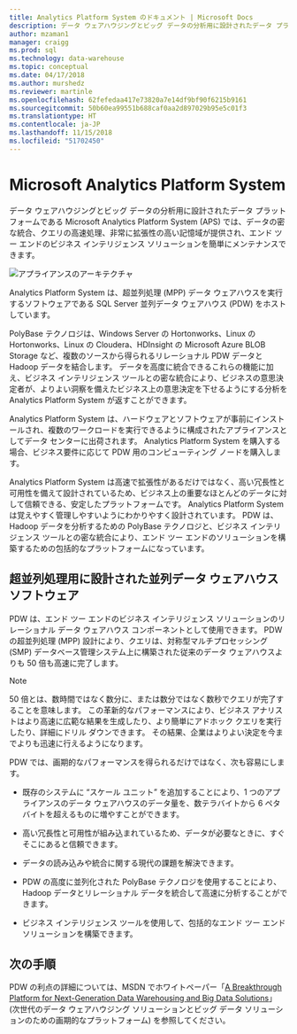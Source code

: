 ```yaml
---
title: Analytics Platform System のドキュメント | Microsoft Docs
description: データ ウェアハウジングとビッグ データの分析用に設計されたデータ プラットフォームである Microsoft Analytics Platform System (APS) では、データの密な統合、クエリの高速処理、非常に拡張性の高い記憶域が提供され、エンド ツー エンドのビジネス インテリジェンス ソリューションを簡単にメンテナンスできます。
author: mzaman1
manager: craigg
ms.prod: sql
ms.technology: data-warehouse
ms.topic: conceptual
ms.date: 04/17/2018
ms.author: murshedz
ms.reviewer: martinle
ms.openlocfilehash: 62fefedaa417e73820a7e14df9bf90f6215b9161
ms.sourcegitcommit: 50b60ea99551b688caf0aa2d897029b95e5c01f3
ms.translationtype: HT
ms.contentlocale: ja-JP
ms.lasthandoff: 11/15/2018
ms.locfileid: "51702450"
---
```

# <a name="microsoft-analytics-platform-system"></a>Microsoft Analytics Platform System  
データ ウェアハウジングとビッグ データの分析用に設計されたデータ プラットフォームである Microsoft Analytics Platform System (APS) では、データの密な統合、クエリの高速処理、非常に拡張性の高い記憶域が提供され、エンド ツー エンドのビジネス インテリジェンス ソリューションを簡単にメンテナンスできます。  
  
![アプライアンスのアーキテクチャ](media/architecture-high-level.png "アプライアンスのアーキテクチャ")  
  
Analytics Platform System は、超並列処理 (MPP) データ ウェアハウスを実行するソフトウェアである SQL Server 並列データ ウェアハウス (PDW) をホストしています。  
  
PolyBase テクノロジは、Windows Server の Hortonworks、Linux の Hortonworks、Linux の Cloudera、HDInsight の Microsoft Azure BLOB Storage など、複数のソースから得られるリレーショナル PDW データと Hadoop データを結合します。 データを高度に統合できるこれらの機能に加え、ビジネス インテリジェンス ツールとの密な統合により、ビジネスの意思決定者が、よりよい洞察を備えたビジネス上の意思決定を下せるようにする分析を Analytics Platform System が返すことができます。  
  
Analytics Platform System は、ハードウェアとソフトウェアが事前にインストールされ、複数のワークロードを実行できるように構成されたアプライアンスとしてデータ センターに出荷されます。 Analytics Platform System を購入する場合、ビジネス要件に応じて PDW 用のコンピューティング ノードを購入します。  
  
Analytics Platform System は高速で拡張性があるだけではなく、高い冗長性と可用性を備えて設計されているため、ビジネス上の重要なほとんどのデータに対して信頼できる、安定したプラットフォームです。 Analytics Platform System は覚えやすく管理しやすいようにわかりやすく設計されています。 PDW は、Hadoop データを分析するための PolyBase テクノロジと、ビジネス インテリジェンス ツールとの密な統合により、エンド ツー エンドのソリューションを構築するための包括的なプラットフォームになっています。  
  
  
## <a name="parallel-data-warehouse-software-designed-for-massively-parallel-processing"></a>超並列処理用に設計された並列データ ウェアハウス ソフトウェア
  
PDW は、エンド ツー エンドのビジネス インテリジェンス ソリューションのリレーショナル データ ウェアハウス コンポーネントとして使用できます。 PDW の超並列処理 (MPP) 設計により、クエリは、対称型マルチプロセッシング (SMP) データベース管理システム上に構築された従来のデータ ウェアハウスよりも 50 倍も高速に完了します。  
  
> [!NOTE]  
> 50 倍とは、数時間ではなく数分に、または数分ではなく数秒でクエリが完了することを意味します。 この革新的なパフォーマンスにより、ビジネス アナリストはより高速に広範な結果を生成したり、より簡単にアドホック クエリを実行したり、詳細にドリル ダウンできます。 その結果、企業はよりよい決定を今までよりも迅速に行えるようになります。  
  
PDW では、画期的なパフォーマンスを得られるだけではなく、次も容易にします。  
  
-   既存のシステムに “スケール ユニット” を追加することにより、1 つのアプライアンスのデータ ウェアハウスのデータ量を、数テラバイトから 6 ペタバイトを超えるものに増やすことができます。  
  
-   高い冗長性と可用性が組み込まれているため、データが必要なときに、すぐそこにあると信頼できます。  
  
-   データの読み込みや統合に関する現代の課題を解決できます。  
  
-   PDW の高度に並列化された PolyBase テクノロジを使用することにより、Hadoop データとリレーショナル データを統合して高速に分析することができます。  
  
-   ビジネス インテリジェンス ツールを使用して、包括的なエンド ツー エンド ソリューションを構築できます。  

## <a name="next-steps"></a>次の手順

PDW の利点の詳細については、MSDN でホワイトペーパー「[A Breakthrough Platform for Next-Generation Data Warehousing and Big Data Solutions](https://msdn.microsoft.com/library/dn520808.aspx)」 (次世代のデータ ウェアハウジング ソリューションとビッグ データ ソリューションのための画期的なプラットフォーム) を参照してください。  
  

